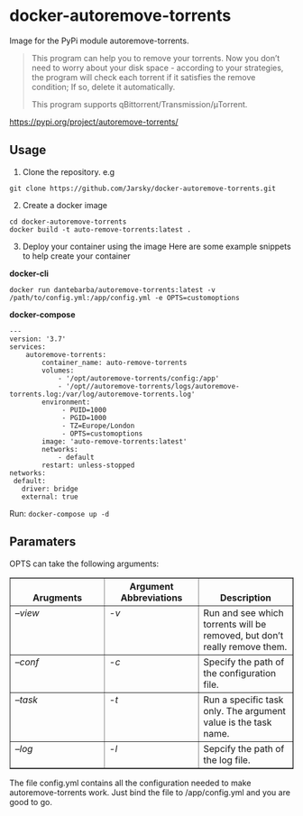 # docker-autoremove-torrents

Image for the PyPi module autoremove-torrents. 



> This program can help you to remove your torrents. Now you don’t need
> to worry about your disk space - according to your strategies, the
> program will check each torrent if it satisfies the remove condition;
> If so, delete it automatically.
> 
> This program supports qBittorrent/Transmission/μTorrent.

https://pypi.org/project/autoremove-torrents/

## Usage

1. Clone the repository. e.g

```shell
git clone https://github.com/Jarsky/docker-autoremove-torrents.git
```

2. Create a docker image
```shell
cd docker-autoremove-torrents
docker build -t auto-remove-torrents:latest .
```

3. Deploy your container using the image
Here are some example snippets to help create your container

**docker-cli**

```shell 
docker run dantebarba/autoremove-torrents:latest -v /path/to/config.yml:/app/config.yml -e OPTS=customoptions
```

**docker-compose**

```shell
---
version: '3.7'
services:
    autoremove-torrents:
        container_name: auto-remove-torrents
        volumes:
            - '/opt/autoremove-torrents/config:/app'
            - '/opt//autoremove-torrents/logs/autoremove-torrents.log:/var/log/autoremove-torrents.log'
        environment:
             - PUID=1000
             - PGID=1000
             - TZ=Europe/London
             - OPTS=customoptions
        image: 'auto-remove-torrents:latest'
        networks:
            - default
        restart: unless-stopped
networks:
 default:
   driver: bridge
   external: true
```
Run: `docker-compose up -d`

## Paramaters

OPTS can take the following arguments:

<table border="1" class="docutils">
<colgroup>
<col width="33%">
<col width="33%">
<col width="33%">
</colgroup>
<thead valign="bottom">
<tr class="row-odd"><th class="head">Arugments</th>
<th class="head">Argument Abbreviations</th>
<th class="head">Description</th>
</tr>
</thead>
<tbody valign="top">
<tr class="row-even"><td><cite>–view</cite></td>
<td><cite>-v</cite></td>
<td>Run and see which torrents will be removed, but don’t really remove them.</td>
</tr>
<tr class="row-odd"><td><cite>–conf</cite></td>
<td><cite>-c</cite></td>
<td>Specify the path of the configuration file.</td>
</tr>
<tr class="row-even"><td><cite>–task</cite></td>
<td><cite>-t</cite></td>
<td>Run a specific task only. The argument value is the task name.</td>
</tr>
<tr class="row-odd"><td><cite>–log</cite></td>
<td><cite>-l</cite></td>
<td>Sepcify the path of the log file.</td>
</tr>
</tbody>
</table>

The file config.yml contains all the configuration needed to make autoremove-torrents work. Just bind the file to /app/config.yml and you are good to go.
